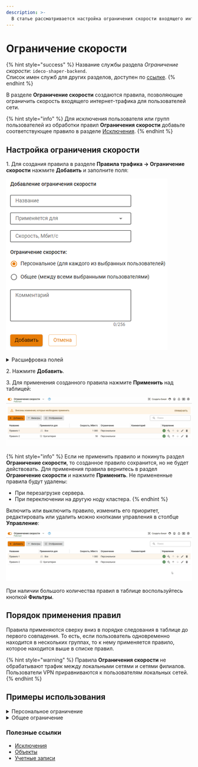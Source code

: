 ```yaml
---
description: >-
  В статье рассматривается настройка ограничения скорости входящего интернет-трафика для пользователей сети.
---
```


# Ограничение скорости

{% hint style="success" %}
Название службы раздела *Ограничение скорости*: `ideco-shaper-backend`. \
Список имен служб для других разделов, доступен по [ссылке](/settings/server-management/terminal/README.md).
{% endhint %}

В разделе **Ограничение скорости** создаются правила, позволяющие ограничить скорость входящего интернет-трафика для пользователей сети.

{% hint style="info" %}
Для исключения пользователя или групп пользователей из обработки правил **Ограничения скорости** добавьте соответствующее правило в разделе [Исключения](/settings/access-rules/ips/user-ip-exceptions.md).
{% endhint %}

## Настройка ограничения скорости

1\. Для создания правила в разделе **Правила трафика -> Ограничение скорости** нажмите **Добавить** и заполните поля:

![](/.gitbook/assets/shaper2.png)

<details>

<summary>Расшифровка полей</summary>

* **Название** - введите название правила, например, Ограничение для менеджеров.
* **Применяется для** - выберите из выпадающего списка пользователя, группу и/или IP-адрес.
* **Скорость \(Мбит/с\)** - укажите лимит скорости.
* **Ограничение скорости** - выберите тип ограничения скорости:
  * **Персональное** - скорость будет ограничена для каждого из выбранных пользователей.
  * **Общее** - скорость будет ограничена и разделится между всеми выбранными пользователями.

</details>

2\. Нажмите **Добавить**.

3\. Для применения созданного правила нажмите **Применить** над таблицей:

![](/.gitbook/assets/shaper2.gif)

{% hint style="info" %}
Если не применить правило и покинуть раздел **Ограничение скорости**, то созданное правило сохранится, но не будет действовать. Для применения правила вернитесь в раздел **Ограничение скорости** и нажмите **Применить**.
Не примененные правила будут удалены:

* При перезагрузке сервера.
* При переключении на другую ноду кластера.
{% endhint %}

Включить или выключить правило, изменить его приоритет, редактировать или удалить можно кнопками управления в столбце **Управление**:

![](/.gitbook/assets/shaper1.gif)

При наличии большого количества правил в таблице воспользуйтесь кнопкой **Фильтры**.

## Порядок применения правил

Правила применяются сверху вниз в порядке следования в таблице до первого совпадения. То есть, если пользователь одновременно находится в нескольких группах, то к нему применяется правило, которое находится выше в списке правил.

{% hint style="warning" %}
Правила **Ограничения скорости** не обрабатывают трафик между локальными сетями и сетями филиалов. Пользователи VPN приравниваются к пользователям локальных сетей.
{% endhint %}

## Примеры использования

<details>

<summary>Персональное ограничение</summary>

При выборе персонального ограничения скорости лимит скорости для каждого менеджера будет равен 1 Мбит/с:

![](/.gitbook/assets/shaper.png)

</details>

<details>

<summary>Общее ограничение</summary>

При выборе общего ограничения ширина канала для всей бухгалтерии будет равна 10 Мбит/с:

![](/.gitbook/assets/shaper1.png)

</details>

### Полезные ссылки

* [Исключения](/settings/access-rules/ips/user-ip-exceptions.md)
* [Объекты](/settings/access-rules/aliases.md)
* [Учетные записи](/settings/users/user-tree/README.md)

